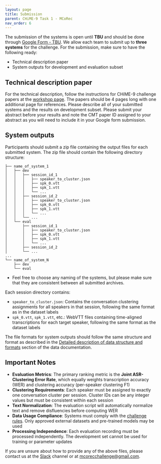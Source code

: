 ```yaml
---
layout: page
title: Submission
parent: CHiME-9 Task 1 - MCoRec
nav_order: 6
---
```


The submission of the systems is open until **TBU** and should be done through [Google Form - TBU](TBU). We allow each team to submit up to **three systems** for the challenge. For the submission, make sure to have the following ready:

- Technical description paper
- System outputs for development and evaluation subset

## Technical description paper

For the technical description, follow the instructions for CHiME-9 challenge papers at the [workshop page](TBU). The papers should be 4 pages long with one additional page for references. Please describe all of your submitted systems and the results on development subset. Please submit your abstract before your results and note the CMT paper ID assigned to your abstract as you will need to include it in your Google form submission.

## System outputs

Participants should submit a zip file containing the output files for each submitted system. The zip file should contain the following directory structure:

    ├── name_of_system_1
    │   ├── dev
    │   │   ├── session_id_1
    │   │   │   ├── speaker_to_cluster.json
    │   │   │   ├── spk_0.vtt
    │   │   │   ├── spk_1.vtt
    │   │   │   └── ...
    │   │   ├── session_id_2
    │   │   │   ├── speaker_to_cluster.json
    │   │   │   ├── spk_0.vtt
    │   │   │   ├── spk_1.vtt
    │   │   │   └── ...
    │   │   └── ...
    │   └── eval
    │       ├── session_id_1
    │       │   ├── speaker_to_cluster.json
    │       │   ├── spk_0.vtt
    │       │   ├── spk_1.vtt
    │       │   └── ...
    │       ├── session_id_2
    │       └── ...
    ...
    └── name_of_system_N
        ├── dev
        └── eval

- Feel free to choose any naming of the systems, but please make sure that they are consistent between all submitted archives.

Each session directory contains:

- `speaker_to_cluster.json`: Contains the conversation clustering assignments for all speakers in that session, following the same format as in the dataset labels
- `spk_0.vtt`, `spk_1.vtt`, etc.: WebVTT files containing time-aligned transcriptions for each target speaker, following the same format as the dataset labels

The file formats for system outputs should follow the same structure and format as described in the [Detailed description of data structure and formats](./data.md#detailed-desciption-of-data-structure-and-formats) section of the data documentation.

## Important Notes

- **Evaluation Metrics**: The primary ranking metric is the **Joint ASR-Clustering Error Rate**, which equally weights transcription accuracy (WER) and clustering accuracy (per-speaker clustering F1)
- **Clustering Requirements**: Each speaker must be assigned to exactly one conversation cluster per session. Cluster IDs can be any integer values but must be consistent within each session
- **Text Normalization**: The evaluation script will automatically normalize text and remove disfluencies before computing WER
- **Data Usage Compliance**: Systems must comply with the [challenge rules](./rules.md). Only approved external datasets and pre-trained models may be used
- **Processing Independence**: Each evaluation recording must be processed independently. The development set cannot be used for training or parameter updates

If you are unsure about how to provide any of the above files, please contact us at the [Slack](https://join.slack.com/t/chimechallenge/shared_invite/zt-37h0cfpeb-qg5jwCgqRWCKc_3mLWVsYA) channel or at [mcorecchallenge@gmail.com](mailto:mcorecchallenge@gmail.com).
